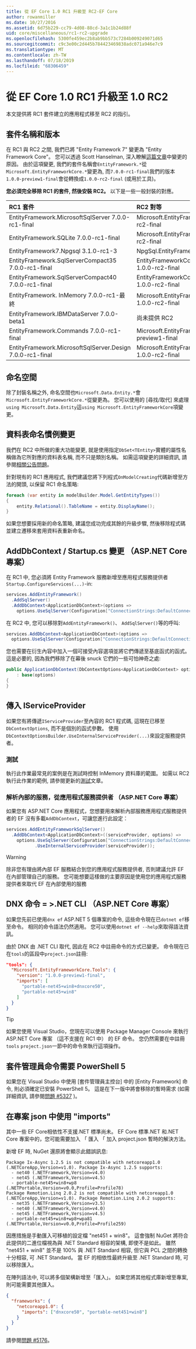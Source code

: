 ```yaml
---
title: 從 EF Core 1.0 RC1 升級至 RC2-EF Core
author: rowanmiller
ms.date: 10/27/2016
ms.assetid: 6d75b229-cc79-4d08-88cd-3a1c1b24d88f
uid: core/miscellaneous/rc1-rc2-upgrade
ms.openlocfilehash: 5300fe459ec2b8ab9bb573c7284b009249071d65
ms.sourcegitcommit: c9c3e00c2d445b784423469838adc071a946e7c9
ms.translationtype: MT
ms.contentlocale: zh-TW
ms.lasthandoff: 07/18/2019
ms.locfileid: "68306459"
---
```

# <a name="upgrading-from-ef-core-10-rc1-to-10-rc2"></a>從 EF Core 1.0 RC1 升級至 1.0 RC2

本文提供將 RC1 套件建立的應用程式移至 RC2 的指引。

## <a name="package-names-and-versions"></a>套件名稱和版本

在 RC1 與 RC2 之間, 我們已將 "Entity Framework 7" 變更為 "Entity Framework Core"。 您可以透過 Scott Hanselman, 深入瞭解[這篇文章](http://www.hanselman.com/blog/ASPNET5IsDeadIntroducingASPNETCore10AndNETCore10.aspx)中變更的原因。 由於這項變更, 我們的套件名稱會`EntityFramework.*`從`Microsoft.EntityFrameworkCore.*`變更為, 而`7.0.0-rc1-final`我們的版本`1.0.0-preview1-final`會從轉換成`1.0.0-rc2-final` (或用於工具)。

**您必須完全移除 RC1 的套件, 然後安裝 RC2。** 以下是一些一般封裝的對應。

| RC1 套件                                               | RC2 對等                                                       |
|:----------------------------------------------------------|:---------------------------------------------------------------------|
| EntityFramework.MicrosoftSqlServer        7.0.0-rc1-final | Microsoft.EntityFrameworkCore.SqlServer         1.0.0-rc2-final      |
| EntityFramework.SQLite                    7.0.0-rc1-final | Microsoft.EntityFrameworkCore.Sqlite            1.0.0-rc2-final      |
| EntityFramework7.Npgsql                   3.1.0-rc1-3     | NpgSql.EntityFrameworkCore.Postgres             <to be advised>      |
| EntityFramework.SqlServerCompact35        7.0.0-rc1-final | EntityFrameworkCore.SqlServerCompact35          1.0.0-rc2-final      |
| EntityFramework.SqlServerCompact40        7.0.0-rc1-final | EntityFrameworkCore.SqlServerCompact40          1.0.0-rc2-final      |
| EntityFramework. InMemory 7.0.0-rc1-最終 | Microsoft.EntityFrameworkCore.InMemory          1.0.0-rc2-final      |
| EntityFramework.IBMDataServer             7.0.0-beta1     | 尚未提供 RC2                                            |
| EntityFramework.Commands                  7.0.0-rc1-final | Microsoft.EntityFrameworkCore.Tools             1.0.0-preview1-final |
| EntityFramework.MicrosoftSqlServer.Design 7.0.0-rc1-final | Microsoft.EntityFrameworkCore.SqlServer.Design  1.0.0-rc2-final      |

## <a name="namespaces"></a>命名空間

除了封裝名稱之外, 命名空間也`Microsoft.Data.Entity.*`會`Microsoft.EntityFrameworkCore.*`從變更為。 您可以使用的 [尋找/取代] 來處理`using Microsoft.Data.Entity`這`using Microsoft.EntityFrameworkCore`項變更。

## <a name="table-naming-convention-changes"></a>資料表命名慣例變更

我們在 RC2 中所做的重大功能變更, 就是使用指定`DbSet<TEntity>`實體的屬性名稱做為它所對應的資料表名稱, 而不只是類別名稱。 如需這項變更的詳細資訊, 請參閱[相關公告問題](https://github.com/aspnet/Announcements/issues/167)。

針對現有的 RC1 應用程式, 我們建議您將下列程式`OnModelCreating`代碼新增至方法的開頭, 以保留 RC1 命名策略:

``` csharp
foreach (var entity in modelBuilder.Model.GetEntityTypes())
{
    entity.Relational().TableName = entity.DisplayName();
}
```

如果您想要採用新的命名策略, 建議您成功完成其餘的升級步驟, 然後移除程式碼並建立遷移來套用資料表重新命名。

## <a name="adddbcontext--startupcs-changes-aspnet-core-projects-only"></a>AddDbContext / Startup.cs 變更 （ASP.NET Core 專案）

在 RC1 中, 您必須將 Entity Framework 服務新增至應用程式服務提供者`Startup.ConfigureServices(...)`-in:

``` csharp
services.AddEntityFramework()
  .AddSqlServer()
  .AddDbContext<ApplicationDbContext>(options =>
    options.UseSqlServer(Configuration["ConnectionStrings:DefaultConnection"]));
```

在 RC2 中, 您可以移除對`AddEntityFramework()`、 `AddSqlServer()`等的呼叫:

``` csharp
services.AddDbContext<ApplicationDbContext>(options =>
  options.UseSqlServer(Configuration["ConnectionStrings:DefaultConnection"]));
```

您也需要在衍生內容中加入一個可接受內容選項並將它們傳遞至基底函式的函式。 這是必要的, 因為我們移除了在幕後 snuck 它們的一些可怕神奇之處:

``` csharp
public ApplicationDbContext(DbContextOptions<ApplicationDbContext> options)
    : base(options)
{
}
```

## <a name="passing-in-an-iserviceprovider"></a>傳入 IServiceProvider

如果您有將傳遞`IServiceProvider`至內容的 RC1 程式碼, 這現在已移至`DbContextOptions`, 而不是個別的函式參數。 使用`DbContextOptionsBuilder.UseInternalServiceProvider(...)`來設定服務提供者。

### <a name="testing"></a>測試

執行此作業最常見的案例是在測試時控制 InMemory 資料庫的範圍。 如需以 RC2 執行此作業的範例, 請參閱更新的[測試](testing/index.md)文章。

### <a name="resolving-internal-services-from-application-service-provider-aspnet-core-projects-only"></a>解析內部的服務，從應用程式服務提供者 （ASP.NET Core 專案）

如果您有 ASP.NET Core 應用程式，您想要用來解析內部服務應用程式服務提供者的 EF 沒有多載`AddDbContext`，可讓您進行此設定：

``` csharp
services.AddEntityFrameworkSqlServer()
  .AddDbContext<ApplicationDbContext>((serviceProvider, options) =>
    options.UseSqlServer(Configuration["ConnectionStrings:DefaultConnection"])
           .UseInternalServiceProvider(serviceProvider));
```

> [!WARNING]  
> 除非您有理由將內部 EF 服務結合到您的應用程式服務提供者, 否則建議允許 EF 在內部管理自己的服務。 您可能想要這樣做的主要原因是使用您的應用程式服務提供者來取代 EF 在內部使用的服務

## <a name="dnx-commands--net-cli-aspnet-core-projects-only"></a>DNX 命令 = >.NET CLI （ASP.NET Core 專案）

如果您先前已使用`dnx ef` ASP.NET 5 個專案的命令, 這些命令現在已`dotnet ef`移至命令。 相同的命令語法仍然適用。 您可以使用`dotnet ef --help`來取得語法資訊。

由於 DNX 由 .NET CLI 取代, 因此在 RC2 中註冊命令的方式已變更。 命令現在已在`tools`的區段中`project.json`註冊:

``` json
"tools": {
  "Microsoft.EntityFrameworkCore.Tools": {
    "version": "1.0.0-preview1-final",
    "imports": [
      "portable-net45+win8+dnxcore50",
      "portable-net45+win8"
    ]
  }
}
```

> [!TIP]  
> 如果您使用 Visual Studio，您現在可以使用 Package Manager Console 來執行 ASP.NET Core 專案 （這不支援在 RC1 中） 的 EF 命令。 您仍然需要在中註冊`tools` `project.json`一節中的命令來執行這項操作。

## <a name="package-manager-commands-require-powershell-5"></a>套件管理員命令需要 PowerShell 5

如果您在 Visual Studio 中使用 [套件管理員主控台] 中的 [Entity Framework] 命令, 則必須確定已安裝 PowerShell 5。 這是在下一版中將會移除的暫時需求 (如需詳細資訊, 請參閱[問題 #5327](https://github.com/aspnet/EntityFramework/issues/5327) )。

## <a name="using-imports-in-projectjson"></a>在專案 json 中使用 "imports"

其中一些 EF Core相依性不支援.NET 標準尚未。 EF Core 標準.NET 和.NET Core 專案中的，您可能需要加入 「 匯入 「 加入 project.json 暫時的解決方法。

新增 EF 時, NuGet 還原將會顯示此錯誤訊息:

``` Console
Package Ix-Async 1.2.5 is not compatible with netcoreapp1.0 (.NETCoreApp,Version=v1.0). Package Ix-Async 1.2.5 supports:
  - net40 (.NETFramework,Version=v4.0)
  - net45 (.NETFramework,Version=v4.5)
  - portable-net45+win8+wp8 (.NETPortable,Version=v0.0,Profile=Profile78)
Package Remotion.Linq 2.0.2 is not compatible with netcoreapp1.0 (.NETCoreApp,Version=v1.0). Package Remotion.Linq 2.0.2 supports:
  - net35 (.NETFramework,Version=v3.5)
  - net40 (.NETFramework,Version=v4.0)
  - net45 (.NETFramework,Version=v4.5)
  - portable-net45+win8+wp8+wpa81 (.NETPortable,Version=v0.0,Profile=Profile259)
```

因應措施是手動匯入可移植的設定檔 "net451 + win8"。 這會強制 NuGet 將符合此提供的二進位檔視為與 .NET Standard 相容的架構, 即使不是如此。 雖然 "net451 + win8" 並不是 100% 與 .NET Standard 相容, 但它與 PCL 之間的轉換十分相容, 可 .NET Standard。 當 EF 的相依性最終升級至 .NET Standard 時, 可以移除匯入。

在陣列語法中, 可以將多個架構新增至「匯入」。 如果您將其他程式庫新增至專案, 則可能需要其他匯入。

``` json
{
  "frameworks": {
    "netcoreapp1.0": {
      "imports": ["dnxcore50", "portable-net451+win8"]
    }
  }
}
```

請參閱[問題 #5176](https://github.com/aspnet/EntityFramework/issues/5176)。
